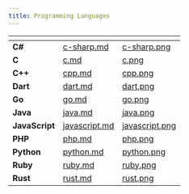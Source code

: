 ```yaml
---
title: Programming Languages
---
```


<table data-card-size="large" data-view="cards"><thead><tr><th></th><th data-hidden data-card-target data-type="content-ref"></th><th data-hidden data-card-cover data-type="files"></th></tr></thead><tbody><tr><td><strong>C#</strong></td><td><a href="c-sharp.md">c-sharp.md</a></td><td><a href="../../../.gitbook/assets/c-sharp.png">c-sharp.png</a></td></tr><tr><td><strong>C</strong></td><td><a href="c.md">c.md</a></td><td><a href="../../../.gitbook/assets/c.png">c.png</a></td></tr><tr><td><strong>C++</strong></td><td><a href="cpp.md">cpp.md</a></td><td><a href="../../../.gitbook/assets/cpp.png">cpp.png</a></td></tr><tr><td><strong>Dart</strong></td><td><a href="dart.md">dart.md</a></td><td><a href="../../../.gitbook/assets/dart.png">dart.png</a></td></tr><tr><td><strong>Go</strong></td><td><a href="go.md">go.md</a></td><td><a href="../../../.gitbook/assets/go.png">go.png</a></td></tr><tr><td><strong>Java</strong></td><td><a href="java.md">java.md</a></td><td><a href="../../../.gitbook/assets/java.png">java.png</a></td></tr><tr><td><strong>JavaScript</strong></td><td><a href="javascript.md">javascript.md</a></td><td><a href="../../../.gitbook/assets/javascript.png">javascript.png</a></td></tr><tr><td><strong>PHP</strong></td><td><a href="php.md">php.md</a></td><td><a href="../../../.gitbook/assets/php.png">php.png</a></td></tr><tr><td><strong>Python</strong></td><td><a href="python.md">python.md</a></td><td><a href="../../../.gitbook/assets/python.png">python.png</a></td></tr><tr><td><strong>Ruby</strong></td><td><a href="ruby.md">ruby.md</a></td><td><a href="../../../.gitbook/assets/ruby.png">ruby.png</a></td></tr><tr><td><strong>Rust</strong></td><td><a href="rust.md">rust.md</a></td><td><a href="../../../.gitbook/assets/rust.png">rust.png</a></td></tr></tbody></table>
